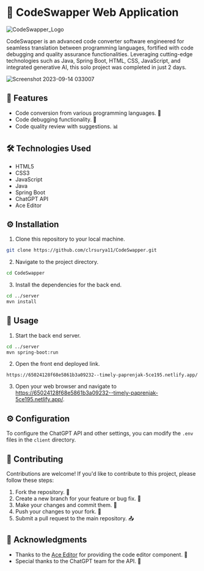 # 🚀 CodeSwapper Web Application

![CodeSwapper_Logo](https://github.com/clrsurya11/CodeSwapper/assets/111189783/7c9ee7ea-f4a9-421f-9f03-7c19e8081034)

CodeSwapper is an advanced code converter software engineered for seamless translation between programming languages, fortified with code debugging and quality assurance functionalities. Leveraging cutting-edge technologies such as Java, Spring Boot, HTML, CSS, JavaScript, and integrated generative AI, this solo project was completed in just 2 days.

![Screenshot 2023-09-14 033007](https://github.com/clrsurya11/CodeSwapper/assets/111189783/baf0868e-4e38-4e3d-a605-74c3425e796a)



## 🌟 Features


- Code conversion from various programming languages. 🔄
- Code debugging functionality. 🐞
- Code quality review with suggestions. 📊

## 🛠️ Technologies Used

- HTML5
- CSS3
- JavaScript
- Java
- Spring Boot
- ChatGPT API
- Ace Editor

## ⚙️ Installation

1. Clone this repository to your local machine.

```bash
git clone https://github.com/clrsurya11/CodeSwapper.git
```

2. Navigate to the project directory.

```bash
cd CodeSwapper
```

3. Install the dependencies for the back end.

```bash
cd ../server
mvn install
```

## 🚀 Usage

1. Start the back end server.

```bash
cd ../server
mvn spring-boot:run
```

2. Open the front end deployed link.

```netlify
https://65024128f68e5861b3a09232--timely-paprenjak-5ce195.netlify.app/
```

3. Open your web browser and navigate to https://65024128f68e5861b3a09232--timely-paprenjak-5ce195.netlify.app/.

## ⚙️ Configuration

To configure the ChatGPT API and other settings, you can modify the `.env` files in the `client` directory.

## 🤝 Contributing

Contributions are welcome! If you'd like to contribute to this project, please follow these steps:

1. Fork the repository. 🍴
2. Create a new branch for your feature or bug fix. 🌿
3. Make your changes and commit them. 💾
4. Push your changes to your fork. 🚀
5. Submit a pull request to the main repository. 📤


## 🙏 Acknowledgments

- Thanks to the [Ace Editor](https://ace.c9.io/) for providing the code editor component. 👏
- Special thanks to the ChatGPT team for the API. 🌟
```

